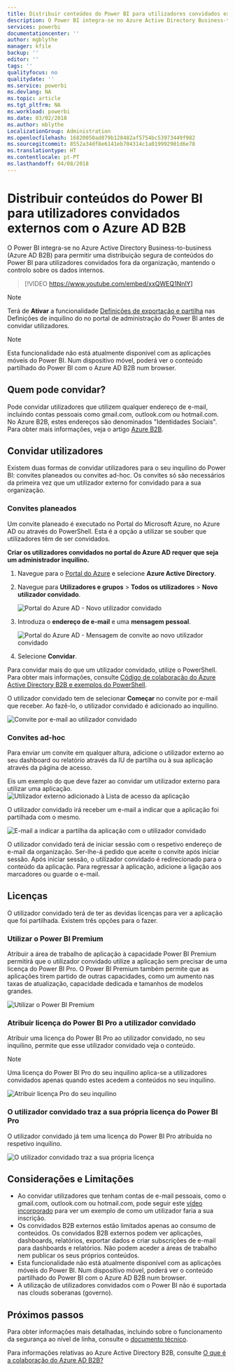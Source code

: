 ```yaml
---
title: Distribuir conteúdos do Power BI para utilizadores convidados externos com o Azure AD B2B
description: O Power BI integra-se no Azure Active Directory Business-to-business (Azure AD B2B) para permitir uma distribuição segura de conteúdos do Power BI para utilizadores convidados fora da organização.
services: powerbi
documentationcenter: ''
author: mgblythe
manager: kfile
backup: ''
editor: ''
tags: ''
qualityfocus: no
qualitydate: ''
ms.service: powerbi
ms.devlang: NA
ms.topic: article
ms.tgt_pltfrm: NA
ms.workload: powerbi
ms.date: 03/02/2018
ms.author: mblythe
LocalizationGroup: Administration
ms.openlocfilehash: 16820050ad879b128482af5754bc53973449f982
ms.sourcegitcommit: 8552a34df8e6141eb704314c1a019992901d6e78
ms.translationtype: HT
ms.contentlocale: pt-PT
ms.lasthandoff: 04/08/2018
---
```

# <a name="distribute-power-bi-content-to-external-guest-users-with-azure-ad-b2b"></a>Distribuir conteúdos do Power BI para utilizadores convidados externos com o Azure AD B2B

O Power BI integra-se no Azure Active Directory Business-to-business (Azure AD B2B) para permitir uma distribuição segura de conteúdos do Power BI para utilizadores convidados fora da organização, mantendo o controlo sobre os dados internos.

> [!VIDEO https://www.youtube.com/embed/xxQWEQ1NnlY]

> [!NOTE]
> Terá de **Ativar** a funcionalidade [Definições de exportação e partilha](service-admin-portal.md#export-and-sharing-settings) nas Definições de inquilino do no portal de administração do Power BI antes de convidar utilizadores.

> [!NOTE]
> Esta funcionalidade não está atualmente disponível com as aplicações móveis do Power BI. Num dispositivo móvel, poderá ver o conteúdo partilhado do Power BI com o Azure AD B2B num browser. 

## <a name="who-can-you-invite"></a>Quem pode convidar?

Pode convidar utilizadores que utilizem qualquer endereço de e-mail, incluindo contas pessoais como gmail.com, outlook.com ou hotmail.com. No Azure B2B, estes endereços são denominados "Identidades Sociais". Para obter mais informações, veja o artigo [Azure B2B](https://docs.microsoft.com/en-us/azure/active-directory/active-directory-b2b-what-is-azure-ad-b2b).

## <a name="invite-guest-users"></a>Convidar utilizadores

Existem duas formas de convidar utilizadores para o seu inquilino do Power BI: convites planeados ou convites ad-hoc. Os convites só são necessários da primeira vez que um utilizador externo for convidado para a sua organização.

### <a name="planned-invites"></a>Convites planeados

Um convite planeado é executado no Portal do Microsoft Azure, no Azure AD ou através do PowerShell. Esta é a opção a utilizar se souber que utilizadores têm de ser convidados. 

**Criar os utilizadores convidados no portal do Azure AD requer que seja um administrador inquilino.**

1. Navegue para o [Portal do Azure](https://portal.azure.com) e selecione **Azure Active Directory**.

2. Navegue para **Utilizadores e grupos** > **Todos os utilizadores** > **Novo utilizador convidado**.

    ![Portal do Azure AD - Novo utilizador convidado](media/service-admin-azure-ad-b2b/azuread-portal-new-guest-user.png)

3. Introduza o **endereço de e-mail** e uma **mensagem pessoal**.

    ![Portal do Azure AD - Mensagem de convite ao novo utilizador convidado](media/service-admin-azure-ad-b2b/azuread-portal-invite-message.png)

4. Selecione **Convidar**.

Para convidar mais do que um utilizador convidado, utilize o PowerShell. Para obter mais informações, consulte [Código de colaboração do Azure Active Directory B2B e exemplos do PowerShell](https://docs.microsoft.com/azure/active-directory/active-directory-b2b-code-samples).

O utilizador convidado tem de selecionar **Começar** no convite por e-mail que receber. Ao fazê-lo, o utilizador convidado é adicionado ao inquilino.

![Convite por e-mail ao utilizador convidado](media/service-admin-azure-ad-b2b/guest-user-invite-email.png)

### <a name="ad-hoc-invites"></a>Convites ad-hoc

Para enviar um convite em qualquer altura, adicione o utilizador externo ao seu dashboard ou relatório através da IU de partilha ou à sua aplicação através da página de acesso.

Eis um exemplo do que deve fazer ao convidar um utilizador externo para utilizar uma aplicação.
![Utilizador externo adicionado à Lista de acesso da aplicação](media/service-admin-azure-ad-b2b/power-bi-app-access.png)

O utilizador convidado irá receber um e-mail a indicar que a aplicação foi partilhada com o mesmo.

![E-mail a indicar a partilha da aplicação com o utilizador convidado](media/service-admin-azure-ad-b2b/guest-user-invite-email2.png)

O utilizador convidado terá de iniciar sessão com o respetivo endereço de e-mail da organização. Ser-lhe-á pedido que aceite o convite após iniciar sessão. Após iniciar sessão, o utilizador convidado é redirecionado para o conteúdo da aplicação. Para regressar à aplicação, adicione a ligação aos marcadores ou guarde o e-mail.

## <a name="licensing"></a>Licenças

O utilizador convidado terá de ter as devidas licenças para ver a aplicação que foi partilhada. Existem três opções para o fazer.

### <a name="use-power-bi-premium"></a>Utilizar o Power BI Premium

Atribuir a área de trabalho de aplicação à capacidade Power BI Premium permitirá que o utilizador convidado utilize a aplicação sem precisar de uma licença do Power BI Pro. O Power BI Premium também permite que as aplicações tirem partido de outras capacidades, como um aumento nas taxas de atualização, capacidade dedicada e tamanhos de modelos grandes.

![Utilizar o Power BI Premium](media/service-admin-azure-ad-b2b/license-approach1.png)

### <a name="assign-power-bi-pro-license-to-guest-user"></a>Atribuir licença do Power BI Pro a utilizador convidado

Atribuir uma licença do Power BI Pro ao utilizador convidado, no seu inquilino, permite que esse utilizador convidado veja o conteúdo.

> [!NOTE]
> Uma licença do Power BI Pro do seu inquilino aplica-se a utilizadores convidados apenas quando estes acedem a conteúdos no seu inquilino.

![Atribuir licença Pro do seu inquilino](media/service-admin-azure-ad-b2b/license-approach2.png)

### <a name="guest-user-brings-their-own-power-bi-pro-license"></a>O utilizador convidado traz a sua própria licença do Power BI Pro

O utilizador convidado já tem uma licença do Power BI Pro atribuída no respetivo inquilino.

![O utilizador convidado traz a sua própria licença](media/service-admin-azure-ad-b2b/license-approach3.png)

## <a name="considerations-and-limitations"></a>Considerações e Limitações

* Ao convidar utilizadores que tenham contas de e-mail pessoais, como o gmail.com, outlook.com ou hotmail.com, pode seguir este [vídeo incorporado](https://docs.microsoft.com/en-us/azure/active-directory/active-directory-b2b-redemption-experience) para ver um exemplo de como um utilizador faria a sua inscrição.
* Os convidados B2B externos estão limitados apenas ao consumo de conteúdos. Os convidados B2B externos podem ver aplicações, dashboards, relatórios, exportar dados e criar subscrições de e-mail para dashboards e relatórios. Não podem aceder a áreas de trabalho nem publicar os seus próprios conteúdos.
* Esta funcionalidade não está atualmente disponível com as aplicações móveis do Power BI. Num dispositivo móvel, poderá ver o conteúdo partilhado do Power BI com o Azure AD B2B num browser.
* A utilização de utilizadores convidados com o Power BI não é suportada nas clouds soberanas (governo).

## <a name="next-steps"></a>Próximos passos

Para obter informações mais detalhadas, incluindo sobre o funcionamento da segurança ao nível de linha, consulte o [documento técnico](https://aka.ms/powerbi-b2b-whitepaper).

Para informações relativas ao Azure Active Directory B2B, consulte [O que é a colaboração do Azure AD B2B?](https://docs.microsoft.com/azure/active-directory/active-directory-b2b-what-is-azure-ad-b2b)
